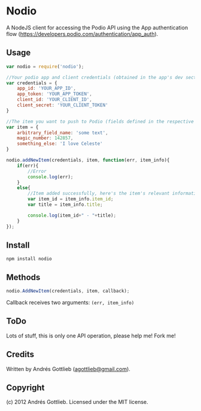 Nodio
======

A NodeJS client for accessing the Podio API using the App authentication flow (https://developers.podio.com/authentication/app_auth).

Usage
-----

``` js
var nodio = require('nodio');

//Your podio app and client credentials (obtained in the app's dev section and in https://developers.podio.com/api-key, respectively)
var credentials = {
    app_id: 'YOUR_APP_ID',
    app_token: 'YOUR_APP_TOKEN',
    client_id: 'YOUR_CLIENT_ID',
    client_secret: 'YOUR_CLIENT_TOKEN'
}

//The item you want to push to Podio (fields defined in the respective app)
var item = {
    arbitrary_field_name: 'some text',
    magic_number: 142857,
    something_else: 'I love Celeste'
}

nodio.addNewItem(credentials, item, function(err, item_info){
    if(err){
        //Error
        console.log(err);
    }
    else{
        //Item added successfully, here's the item's relevant information
        var item_id = item_info.item_id;
        var title = item_info.title;

        console.log(item_id+" - "+title);
    }
});


```

Install
-----

```
npm install nodio
```

Methods
-------

``` js
nodio.AddNewItem(credentials, item, callback);
```
Callback receives two arguments: `(err, item_info)`

ToDo
----

Lots of stuff, this is only one API operation, please help me! Fork me!

Credits
-------

Written by Andrés Gottlieb (agottlieb@gmail.com).

Copyright
---------

(c) 2012 Andrés Gottlieb. Licensed under the MIT license.